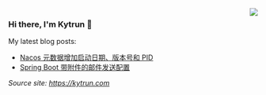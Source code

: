 <img align="right" src="https://github-readme-stats.vercel.app/api?username=kytrun&show_icons=true&icon_color=ad0d52&text_color=24292e&bg_color=ffffff&hide_title=false&&count_private=true&include_all_commits=true&disable_animations=true" />

### Hi there, I'm Kytrun 👋
My latest blog posts:
<!--START_SECTION:feed-->
* [Nacos 元数据增加启动日期、版本号和 PID](https:&#x2F;&#x2F;kytrun.com&#x2F;nacos-add-metadata&#x2F;)
* [Spring Boot 带附件的邮件发送配置](https:&#x2F;&#x2F;kytrun.com&#x2F;spring-boot-attachment-mail-sender&#x2F;)
<!--END_SECTION:feed-->

*Source site: https://kytrun.com*
